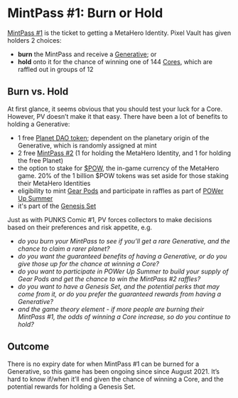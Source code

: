 # MintPass #1: Burn or Hold

[MintPass #1](../../ecosystem/MHU/mintpass/1.md) is the ticket to getting a MetaHero Identity. Pixel Vault has given holders 2 choices:

* **burn** the MintPass and receive a [Generative](../../ecosystem/MHU/identities.md#generative-metahero-identities); or
* **hold** onto it for the chance of winning one of 144 [Cores](../../ecosystem/MHU/identities.md#core-metahero-identities), which are raffled out in groups of 12

## Burn vs. Hold

At first glance, it seems obvious that you should test your luck for a Core. However, PV doesn’t make it that easy. There have been a lot of benefits to holding a Generative:

* 1 free [Planet DAO token](../../ecosystem/MHU/planets.md); dependent on the planetary origin of the Generative, which is randomly assigned at mint
* 2 free [MintPass #2](../../ecosystem/MHU/mintpass/2.md) (1 for holding the MetaHero Identity, and 1 for holding the free Planet)
* the option to stake for [$POW](../../ecosystem/MHU/POW.md), the in-game currency of the MetaHero game. 20% of the 1 billion $POW tokens was set aside for those staking their MetaHero Identities
* eligibility to mint [Gear Pods](../../ecosystem/MHU/gear-pods.md) and participate in raffles as part of [POWer Up Summer](../../../whats-on/POWerUpSummer.md)&#x20;
* it's part of the [Genesis Set](../sets.md)

Just as with PUNKS Comic #1, PV forces collectors to make decisions based on their preferences and risk appetite, e.g.

* _do you burn your MintPass to see if you’ll get a rare Generative, and the chance to claim a rarer planet?_
* _do you want the guaranteed benefits of having a Generative, or do you give those up for the chance at winning a Core?_
* _do you want to participate in POWer Up Summer to build your supply of Gear Pods and get the chance to win the MintPass #2 raffles?_
* _do you want to have a Genesis Set, and the potential perks that may come from it, or do you prefer the guaranteed rewards from having a Generative?_
* _and the game theory element - if more people are burning their MintPass #1, the odds of winning a Core increase, so do you continue to hold?_

## Outcome

There is no expiry date for when MintPass #1 can be burned for a Generative, so this game has been ongoing since since August 2021. It’s hard to know if/when it’ll end given the chance of winning a Core, and the potential rewards for holding a Genesis Set.
